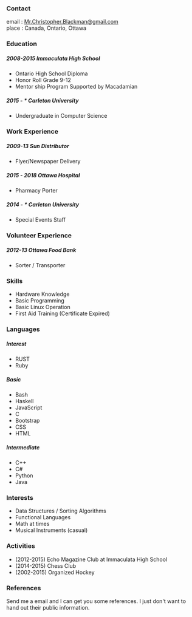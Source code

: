 ### Contact
email : Mr.Christopher.Blackman@gmail.com <br/>
place : Canada, Ontario, Ottawa

### Education

##### 2008-2015 Immaculata High School
* Ontario High School Diploma
* Honor Roll Grade 9-12
* Mentor ship Program Supported by Macadamian

##### 2015 - *  Carleton University 
* Undergraduate in Computer Science


### Work Experience

##### 2009-13   Sun Distributor
* Flyer/Newspaper Delivery

##### 2015 - 2018  Ottawa Hospital
* Pharmacy Porter

##### 2014 - *  Carleton University
* Special Events Staff



### Volunteer Experience

##### 2012-13   Ottawa Food Bank
* Sorter / Transporter


### Skills
* Hardware Knowledge
* Basic Programming
* Basic Linux Operation
* First Aid Training (Certificate Expired)


### Languages

##### Interest
* RUST
* Ruby

##### Basic
* Bash
* Haskell
* JavaScript
* C
* Bootstrap
* CSS
* HTML

##### Intermediate
* C++
* C#
* Python
* Java


### Interests
* Data Structures / Sorting Algorithms
* Functional Languages
* Math at times
* Musical Instruments (casual)


### Activities
* (2012-2015) Echo Magazine Club at Immaculata High School
* (2014-2015) Chess Club
* (2002-2015) Organized Hockey 


### References
Send me a email and I can get you some references. I just don't want to hand out their public information.
